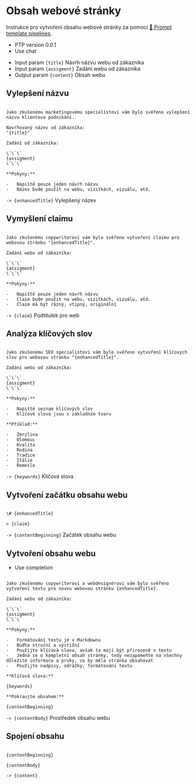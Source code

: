 # Obsah webové stránky

Instrukce pro vytvoření obsahu webové stránky za pomocí [🌠 Prompt template pipelines](https://github.com/hejny/ptp).


-   PTP version 0.0.1
-   Use chat
<!-- TODO: [🌚]> -   Use GPT-3.5 -->
-   Input param `{title}` Návrh názvu webu od zákazníka
-   Input param `{assigment}` Zadání webu od zákazníka
-   Output param `{content}` Obsah webu

## Vylepšení názvu

```prompttemplate

Jako zkušenému marketingovému specialistovi vám bylo svěřeno vylepšení názvu klientova podnikání.

Navrhovaný název od zákazníka:
"{title}"

Zadání od zákazníka:

\`\`\`
{assigment}
\`\`\`

**Pokyny:**

-   Napiště pouze jeden návrh názvu
-   Název bude použit na webu, vizitkách, vizuálu, atd.

```

`-> {enhancedTitle}` Vylepšený název

## Vymyšlení claimu

```prompttemplate

Jako zkušenému copywriterovi vám bylo svěřeno vytvoření claimu pro webovou stránku "{enhancedTitle}".

Zadání webu od zákazníka:

\`\`\`
{assigment}
\`\`\`

**Pokyny:**

-   Napiště pouze jeden návrh názvu
-   Claim bude použit na webu, vizitkách, vizuálu, atd.
-   Claim má být rázný, vtipný, originální

```

`-> {claim}` Podtitulek pro web

## Analýza klíčových slov

<!--
Note+TODO: This is not a real keyword analysis, but rather a list of keywords that should be used in the content.
-->

```prompttemplate

Jako zkušenému SEO specialistovi vám bylo svěřeno vytvoření klíčových slov pro webovou stránku "{enhancedTitle}".

Zadání webu od zákazníka:

\`\`\`
{assigment}
\`\`\`

**Pokyny:**

-   Napiště seznam klíčových slov
-   Klíčové slova jsou v základním tvaru

**Příklad:**

-   Zmrzlina
-   Olomouc
-   Kvalita
-   Rodina
-   Tradice
-   Itálie
-   Řemeslo

```

`-> {keywords}` Klíčová slova

## Vytvoření začátku obsahu webu

```text

\# {enhancedTitle}

> {claim}

```

`-> {contentBeginning}` Začátek obsahu webu

## Vytvoření obsahu webu

-   Use completion
<!-- TODO: [🌚]> -   Use GPT-3 -->

```prompttemplate

Jako zkušenému copywriterovi a webdesignérovi vám bylo svěřeno vytvoření textu pro novou webovou stránku {enhancedTitle}.

Zadání webu od zákazníka:

\`\`\`
{assigment}
\`\`\`

**Pokyny:**

-   Formátování textu je v Markdownu
-   Buďte struční a výstižní
-   Použijte klíčová slova, avšak ta mají být přirozeně v textu
-   Jedná se o kompletní obsah stránky, tedy nezapomeňte na všechny důležité informace a prvky, co by měla stránka obsahovat
-   Použijte nadpisy, odrážky, formátování textu

**Klíčová slova:**

{keywords}

**Pokraujte obsahem:**

{contentBeginning}

```

`-> {contentBody}` Prostředek obsahu webu

## Spojení obsahu

```text

{contentBeginning}

{contentBody}

```

`-> {content}`
